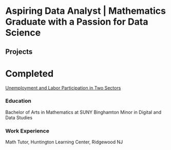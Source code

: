 # Aspiring Data Analyst | Mathematics Graduate with a Passion for Data Science

## Projects
# Completed
<a href = http://rpubs.com/kevintcollins01/1243418> Unemployment and Labor Participation in Two Sectors </a>


### Education
Bachelor of Arts in Mathematics at SUNY Binghamton
Minor in Digital and Data Studies


### Work Experience
Math Tutor, Huntington Learning Center, Ridgewood NJ


<!--
**kevintcollins01/kevintcollins01** is a ✨ _special_ ✨ repository because its `README.md` (this file) appears on your GitHub profile.

Here are some ideas to get you started:

- 🔭 I’m currently working on ...
- 🌱 I’m currently learning ...
- 👯 I’m looking to collaborate on ...
- 🤔 I’m looking for help with ...
- 💬 Ask me about ...
- 📫 How to reach me: ...
- 😄 Pronouns: ...
- ⚡ Fun fact: ...
-->
